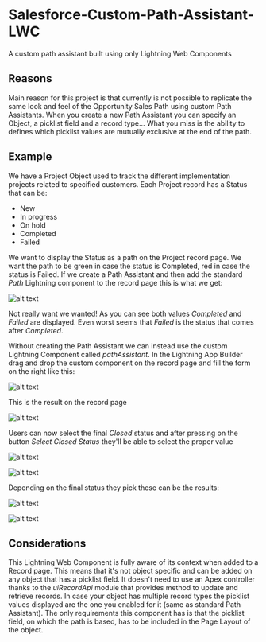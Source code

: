 # Salesforce-Custom-Path-Assistant-LWC

A custom path assistant built using only Lightning Web Components

## Reasons

Main reason for this project is that currently is not possible to replicate the same look and feel of the Opportunity Sales Path using custom Path Assistants.
When you create a new Path Assistant you can specify an Object, a picklist field and a record type... What you miss is the ability to defines which picklist values are mutually exclusive at the end of the path.

## Example

We have a Project Object used to track the different implementation projects related to specified customers. Each Project record has a Status that can be:

-   New
-   In progress
-   On hold
-   Completed
-   Failed

We want to display the Status as a path on the Project record page. We want the path to be green in case the status is Completed, red in case the status is Failed.
If we create a Path Assistant and then add the standard _Path_ Lightning component to the record page this is what we get:

![alt text](./doc/images/projectStatus.png 'Project status')

Not really want we wanted! As you can see both values _Completed_ and _Failed_ are displayed. Even worst seems that _Failed_ is the status that comes after _Completed_.

Without creating the Path Assistant we can instead use the custom Lightning Component called _pathAssistant_.
In the Lightning App Builder drag and drop the custom component on the record page and fill the form on the right like this:

![alt text](./doc/images/appBuilder.png 'App Builder')

This is the result on the record page

![alt text](./doc/images/initialStatus.png 'Initial Status')

Users can now select the final _Closed_ status and after pressing on the button _Select Closed Status_ they'll be able to select the proper value

![alt text](./doc/images/selectClosed.png 'Select Closed')

![alt text](./doc/images/modal.png 'Modal')

Depending on the final status they pick these can be the results:

![alt text](./doc/images/completed.png 'Completed')

![alt text](./doc/images/failed.png 'Failed')

## Considerations

This Lightning Web Component is fully aware of its context when added to a Record page. This means that it's not object specific and can be added on any object that has a picklist field.
It doesn't need to use an Apex controller thanks to the _uiRecordApi_ module that provides method to update and retrieve records.
In case your object has multiple record types the picklist values displayed are the one you enabled for it (same as standard Path Assistant).
The only requirements this component has is that the picklist field, on which the path is based, has to be included in the Page Layout of the object.
